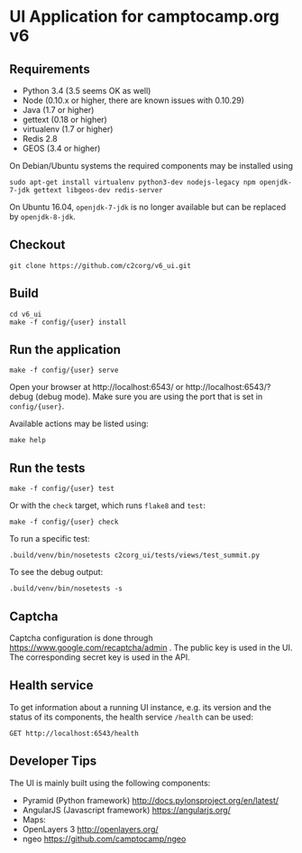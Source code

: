 UI Application for camptocamp.org v6
====================================

Requirements
------------

 * Python 3.4 (3.5 seems OK as well)
 * Node (0.10.x or higher, there are known issues with 0.10.29)
 * Java (1.7 or higher)
 * gettext (0.18 or higher)
 * virtualenv (1.7 or higher)
 * Redis 2.8
 * GEOS (3.4 or higher)

On Debian/Ubuntu systems the required components may be installed using

    sudo apt-get install virtualenv python3-dev nodejs-legacy npm openjdk-7-jdk gettext libgeos-dev redis-server

On Ubuntu 16.04, `openjdk-7-jdk` is no longer available but can be replaced by `openjdk-8-jdk`.

Checkout
--------

    git clone https://github.com/c2corg/v6_ui.git

Build
-----

    cd v6_ui
    make -f config/{user} install

Run the application
-------------------

    make -f config/{user} serve

Open your browser at http://localhost:6543/ or http://localhost:6543/?debug (debug mode). Make sure you are
using the port that is set in `config/{user}`.

Available actions may be listed using:

    make help

Run the tests
--------------

    make -f config/{user} test
    
Or with the `check` target, which runs `flake8` and `test`:

    make -f config/{user} check

To run a specific test:

    .build/venv/bin/nosetests c2corg_ui/tests/views/test_summit.py

To see the debug output:

    .build/venv/bin/nosetests -s


Captcha
-------

Captcha configuration is done through https://www.google.com/recaptcha/admin .
The public key is used in the UI. The corresponding secret key is used in the API.


Health service
--------------

To get information about a running UI instance, e.g. its version and the
status of its components, the health service `/health` can be used:

    GET http://localhost:6543/health


Developer Tips
--------------

The UI is mainly built using the following components:
* Pyramid (Python framework) http://docs.pylonsproject.org/en/latest/
* AngularJS (Javascript framework) https://angularjs.org/
* Maps:
 * OpenLayers 3 http://openlayers.org/
 * ngeo https://github.com/camptocamp/ngeo
